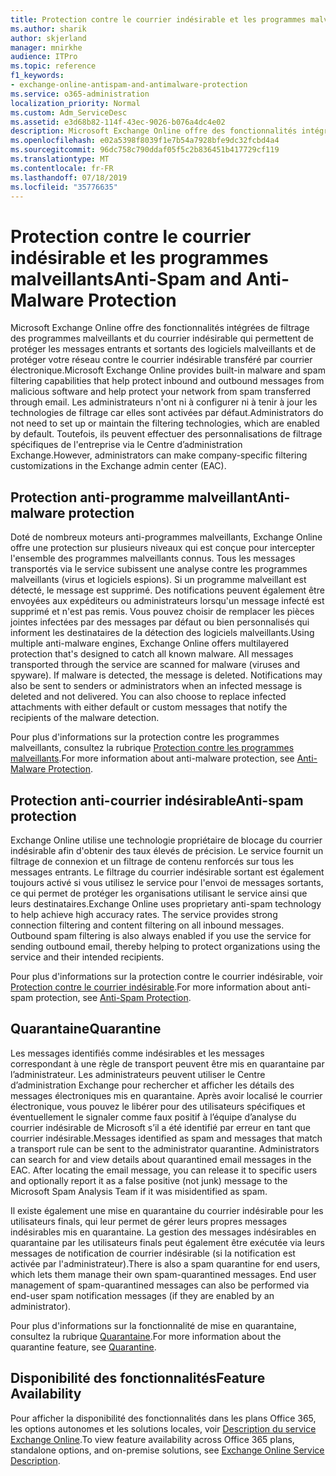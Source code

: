 ```yaml
---
title: Protection contre le courrier indésirable et les programmes malveillants
ms.author: sharik
author: skjerland
manager: mnirkhe
audience: ITPro
ms.topic: reference
f1_keywords:
- exchange-online-antispam-and-antimalware-protection
ms.service: o365-administration
localization_priority: Normal
ms.custom: Adm_ServiceDesc
ms.assetid: e3d68b82-114f-43ec-9026-b076a4dc4e02
description: Microsoft Exchange Online offre des fonctionnalités intégrées de filtrage des programmes malveillants et du courrier indésirable qui permettent de protéger les messages entrants et sortants des logiciels malveillants et de protéger votre réseau contre le courrier indésirable transféré par courrier électronique. Les administrateurs n'ont ni à configurer ni à tenir à jour les technologies de filtrage car elles sont activées par défaut. Toutefois, ils peuvent effectuer des personnalisations de filtrage spécifiques de l'entreprise via le Centre d'administration Exchange (CAE).
ms.openlocfilehash: e02a5398f8039f1e7b54a7928bfe9dc32fcbd4a4
ms.sourcegitcommit: 96dc758c790ddaf05f5c2b836451b417729cf119
ms.translationtype: MT
ms.contentlocale: fr-FR
ms.lasthandoff: 07/18/2019
ms.locfileid: "35776635"
---
```

# <a name="anti-spam-and-anti-malware-protection"></a><span data-ttu-id="7c995-105">Protection contre le courrier indésirable et les programmes malveillants</span><span class="sxs-lookup"><span data-stu-id="7c995-105">Anti-Spam and Anti-Malware Protection</span></span>

<span data-ttu-id="7c995-106">Microsoft Exchange Online offre des fonctionnalités intégrées de filtrage des programmes malveillants et du courrier indésirable qui permettent de protéger les messages entrants et sortants des logiciels malveillants et de protéger votre réseau contre le courrier indésirable transféré par courrier électronique.</span><span class="sxs-lookup"><span data-stu-id="7c995-106">Microsoft Exchange Online provides built-in malware and spam filtering capabilities that help protect inbound and outbound messages from malicious software and help protect your network from spam transferred through email.</span></span> <span data-ttu-id="7c995-107">Les administrateurs n'ont ni à configurer ni à tenir à jour les technologies de filtrage car elles sont activées par défaut.</span><span class="sxs-lookup"><span data-stu-id="7c995-107">Administrators do not need to set up or maintain the filtering technologies, which are enabled by default.</span></span> <span data-ttu-id="7c995-108">Toutefois, ils peuvent effectuer des personnalisations de filtrage spécifiques de l'entreprise via le Centre d’administration Exchange.</span><span class="sxs-lookup"><span data-stu-id="7c995-108">However, administrators can make company-specific filtering customizations in the Exchange admin center (EAC).</span></span>
  
## <a name="anti-malware-protection"></a><span data-ttu-id="7c995-109">Protection anti-programme malveillant</span><span class="sxs-lookup"><span data-stu-id="7c995-109">Anti-malware protection</span></span>

<span data-ttu-id="7c995-p103">Doté de nombreux moteurs anti-programmes malveillants, Exchange Online offre une protection sur plusieurs niveaux qui est conçue pour intercepter l'ensemble des programmes malveillants connus. Tous les messages transportés via le service subissent une analyse contre les programmes malveillants (virus et logiciels espions). Si un programme malveillant est détecté, le message est supprimé. Des notifications peuvent également être envoyées aux expéditeurs ou administrateurs lorsqu'un message infecté est supprimé et n'est pas remis. Vous pouvez choisir de remplacer les pièces jointes infectées par des messages par défaut ou bien personnalisés qui informent les destinataires de la détection des logiciels malveillants.</span><span class="sxs-lookup"><span data-stu-id="7c995-p103">Using multiple anti-malware engines, Exchange Online offers multilayered protection that's designed to catch all known malware. All messages transported through the service are scanned for malware (viruses and spyware). If malware is detected, the message is deleted. Notifications may also be sent to senders or administrators when an infected message is deleted and not delivered. You can also choose to replace infected attachments with either default or custom messages that notify the recipients of the malware detection.</span></span>
  
<span data-ttu-id="7c995-115">Pour plus d'informations sur la protection contre les programmes malveillants, consultez la rubrique [Protection contre les programmes malveillants](https://go.microsoft.com/fwlink/p/?LinkId=271753).</span><span class="sxs-lookup"><span data-stu-id="7c995-115">For more information about anti-malware protection, see [Anti-Malware Protection](https://go.microsoft.com/fwlink/p/?LinkId=271753).</span></span>
  
## <a name="anti-spam-protection"></a><span data-ttu-id="7c995-116">Protection anti-courrier indésirable</span><span class="sxs-lookup"><span data-stu-id="7c995-116">Anti-spam protection</span></span>

<span data-ttu-id="7c995-p104">Exchange Online utilise une technologie propriétaire de blocage du courrier indésirable afin d'obtenir des taux élevés de précision. Le service fournit un filtrage de connexion et un filtrage de contenu renforcés sur tous les messages entrants. Le filtrage du courrier indésirable sortant est également toujours activé si vous utilisez le service pour l'envoi de messages sortants, ce qui permet de protéger les organisations utilisant le service ainsi que leurs destinataires.</span><span class="sxs-lookup"><span data-stu-id="7c995-p104">Exchange Online uses proprietary anti-spam technology to help achieve high accuracy rates. The service provides strong connection filtering and content filtering on all inbound messages. Outbound spam filtering is also always enabled if you use the service for sending outbound email, thereby helping to protect organizations using the service and their intended recipients.</span></span>
  
<span data-ttu-id="7c995-120">Pour plus d'informations sur la protection contre le courrier indésirable, voir [Protection contre le courrier indésirable](https://support.office.com/en-us/article/Office-365-Email-Anti-Spam-Protection-6a601501-a6a8-4559-b2e7-56b59c96a586?ui=en-US&amp;rs=en-US&amp;ad=US).</span><span class="sxs-lookup"><span data-stu-id="7c995-120">For more information about anti-spam protection, see [Anti-Spam Protection](https://support.office.com/en-us/article/Office-365-Email-Anti-Spam-Protection-6a601501-a6a8-4559-b2e7-56b59c96a586?ui=en-US&amp;rs=en-US&amp;ad=US).</span></span>
  
## <a name="quarantine"></a><span data-ttu-id="7c995-121">Quarantaine</span><span class="sxs-lookup"><span data-stu-id="7c995-121">Quarantine</span></span>

<span data-ttu-id="7c995-p105">Les messages identifiés comme indésirables et les messages correspondant à une règle de transport peuvent être mis en quarantaine par l’administrateur. Les administrateurs peuvent utiliser le Centre d’administration Exchange pour rechercher et afficher les détails des messages électroniques mis en quarantaine. Après avoir localisé le courrier électronique, vous pouvez le libérer pour des utilisateurs spécifiques et éventuellement le signaler comme faux positif à l’équipe d’analyse du courrier indésirable de Microsoft s’il a été identifié par erreur en tant que courrier indésirable.</span><span class="sxs-lookup"><span data-stu-id="7c995-p105">Messages identified as spam and messages that match a transport rule can be sent to the administrator quarantine. Administrators can search for and view details about quarantined email messages in the EAC. After locating the email message, you can release it to specific users and optionally report it as a false positive (not junk) message to the Microsoft Spam Analysis Team if it was misidentified as spam.</span></span>
  
<span data-ttu-id="7c995-p106">Il existe également une mise en quarantaine du courrier indésirable pour les utilisateurs finals, qui leur permet de gérer leurs propres messages indésirables mis en quarantaine. La gestion des messages indésirables en quarantaine par les utilisateurs finals peut également être exécutée via leurs messages de notification de courrier indésirable (si la notification est activée par l'administrateur).</span><span class="sxs-lookup"><span data-stu-id="7c995-p106">There is also a spam quarantine for end users, which lets them manage their own spam-quarantined messages. End user management of spam-quarantined messages can also be performed via end-user spam notification messages (if they are enabled by an administrator).</span></span>
  
<span data-ttu-id="7c995-127">Pour plus d'informations sur la fonctionnalité de mise en quarantaine, consultez la rubrique [Quarantaine](https://go.microsoft.com/fwlink/p/?LinkId=271755).</span><span class="sxs-lookup"><span data-stu-id="7c995-127">For more information about the quarantine feature, see [Quarantine](https://go.microsoft.com/fwlink/p/?LinkId=271755).</span></span>
  
## <a name="feature-availability"></a><span data-ttu-id="7c995-128">Disponibilité des fonctionnalités</span><span class="sxs-lookup"><span data-stu-id="7c995-128">Feature Availability</span></span>

<span data-ttu-id="7c995-129">Pour afficher la disponibilité des fonctionnalités dans les plans Office 365, les options autonomes et les solutions locales, voir [Description du service Exchange Online](exchange-online-service-description.md).</span><span class="sxs-lookup"><span data-stu-id="7c995-129">To view feature availability across Office 365 plans, standalone options, and on-premise solutions, see [Exchange Online Service Description](exchange-online-service-description.md).</span></span>
  


